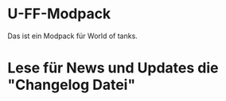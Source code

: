 # U-FF-Modpack

Das ist ein Modpack für World of tanks.

# Lese für News und Updates die "Changelog Datei"

